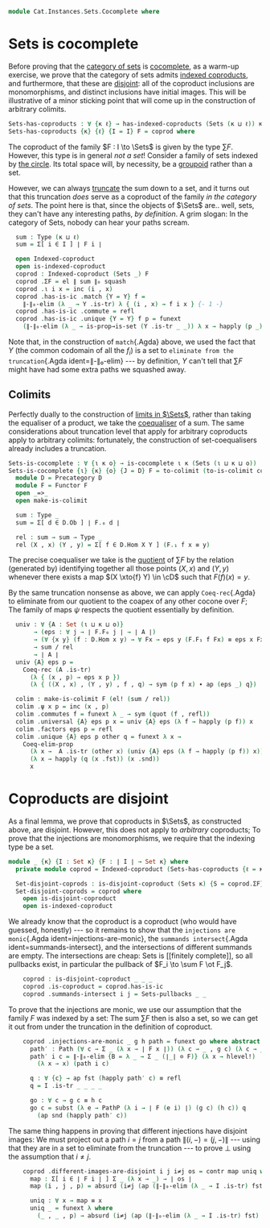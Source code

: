 <!--
```agda
open import Cat.Diagram.Coproduct.Indexed
open import Cat.Instances.Sets.Complete
open import Cat.Diagram.Colimit.Base
open import Cat.Diagram.Initial
open import Cat.Prelude
```
-->

```agda
module Cat.Instances.Sets.Cocomplete where
```

# Sets is cocomplete

<!--
```agda
open Initial
```
-->

Before proving that the [category of sets] is [cocomplete], as a warm-up
exercise, we prove that the category of sets admits [indexed
coproducts], and furthermore, that these are [disjoint]: all of the
coproduct inclusions are monomorphisms, and distinct inclusions have
initial images. This will be illustrative of a minor sticking point that
will come up in the construction of arbitrary colimits.

[indexed coproducts]: Cat.Diagram.Coproduct.Indexed.html
[cocomplete]: Cat.Diagram.Colimit.Base.html#cocompleteness
[category of sets]: Cat.Instances.Sets.html
[disjoint]: Cat.Diagram.Coproduct.Indexed.html#disjoint-coproducts

```agda
Sets-has-coproducts : ∀ {κ ℓ} → has-indexed-coproducts (Sets (κ ⊔ ℓ)) κ
Sets-has-coproducts {κ} {ℓ} {I = I} F = coprod where
```

The coproduct of the family $F : I \to \Sets$ is given by the type $\sum
F$. However, this type is in general _not a set_! Consider a family of
sets indexed by [the circle]. Its total space will, by necessity, be a
[groupoid] rather than a set.

[the circle]: Homotopy.Space.Circle.html
[groupoid]: 1Lab.HLevel.html#is-groupoid

However, we can always [truncate] the sum down to a set, and it turns
out that this truncation _does_ serve as a coproduct of the family _in
the category of sets_. The point here is that, since the objects of
$\Sets$ are.. well, sets, they can't have any interesting paths, _by
definition_. A grim slogan: In the category of Sets, nobody can hear
your paths scream.

[truncate]: Data.Set.Truncation.html

```agda
  sum : Type (κ ⊔ ℓ)
  sum = Σ[ i ∈ I ] ∣ F i ∣

  open Indexed-coproduct
  open is-indexed-coproduct
  coprod : Indexed-coproduct (Sets _) F
  coprod .ΣF = el ∥ sum ∥₀ squash
  coprod .ι i x = inc (i , x)
  coprod .has-is-ic .match {Y = Y} f =
    ∥-∥₀-elim (λ _ → Y .is-tr) λ { (i , x) → f i x } {- 1 -}
  coprod .has-is-ic .commute = refl
  coprod .has-is-ic .unique {Y = Y} f p = funext
    (∥-∥₀-elim (λ _ → is-prop→is-set (Y .is-tr _ _)) λ x → happly (p _) _)
```

Note that, in the construction of `match`{.Agda} above, we used the fact
that $Y$ (the common codomain of all the $f_i$) is a set to `eliminate
from the truncation`{.Agda ident=∥-∥₀-elim} --- by definition, $Y$ can't
tell that $\sum F$ might have had some extra paths we squashed away.

## Colimits

Perfectly dually to the construction of [limits in $\Sets$], rather than
taking the equaliser of a product, we take the [coequaliser] of a sum. The
same considerations about truncation level that apply for arbitrary
coproducts apply to arbitrary colimits: fortunately, the construction of
set-coequalisers already includes a truncation.

[limits in $\Sets$]: Cat.Instances.Sets.Complete.html
[coequaliser]: Data.Set.Coequaliser.html

```agda
Sets-is-cocomplete : ∀ {ι κ o} → is-cocomplete ι κ (Sets (ι ⊔ κ ⊔ o))
Sets-is-cocomplete {ι} {κ} {o} {J = D} F = to-colimit (to-is-colimit colim) where
  module D = Precategory D
  module F = Functor F
  open _=>_
  open make-is-colimit

  sum : Type _
  sum = Σ[ d ∈ D.Ob ] ∣ F.₀ d ∣

  rel : sum → sum → Type _
  rel (X , x) (Y , y) = Σ[ f ∈ D.Hom X Y ] (F.₁ f x ≡ y)
```

The precise coequaliser we take is the [quotient] of $\sum F$ by the
relation (generated by) identifying together all those points $(X, x)$
and $(Y, y)$ whenever there exists a map $(X \xto{f} Y) \in \cD$ such
that $F(f)(x) = y$.

[quotient]: Data.Set.Coequaliser.html#quotients

By the same truncation nonsense as above, we can apply `Coeq-rec`{.Agda}
to eliminate from our quotient to the coapex of any other cocone over
$F$; The family of maps $\psi$ respects the quotient essentially by
definition.

```agda
  univ : ∀ {A : Set (ι ⊔ κ ⊔ o)}
       → (eps : ∀ j → ∣ F.F₀ j ∣ → ∣ A ∣)
       → (∀ {x y} (f : D.Hom x y) → ∀ Fx → eps y (F.F₁ f Fx) ≡ eps x Fx)
       → sum / rel
       → ∣ A ∣
  univ {A} eps p =
    Coeq-rec (A .is-tr)
      (λ { (x , p) → eps x p })
      (λ { ((X , x) , (Y , y) , f , q) → sym (p f x) ∙ ap (eps _) q})

  colim : make-is-colimit F (el! (sum / rel))
  colim .ψ x p = inc (x , p)
  colim .commutes f = funext λ _ → sym (quot (f , refl))
  colim .universal {A} eps p x = univ {A} eps (λ f → happly (p f)) x
  colim .factors eps p = refl
  colim .unique {A} eps p other q = funext λ x →
    Coeq-elim-prop
      (λ x →  A .is-tr (other x) (univ {A} eps (λ f → happly (p f)) x))
      (λ x → happly (q (x .fst)) (x .snd))
      x
```

# Coproducts are disjoint

As a final lemma, we prove that coproducts in $\Sets$, as constructed
above, are disjoint. However, this does not apply to _arbitrary_
coproducts; To prove that the injections are monomorphisms, we require
that the indexing type be a set.

```agda
module _ {κ} {I : Set κ} {F : ∣ I ∣ → Set κ} where
  private module coprod = Indexed-coproduct (Sets-has-coproducts {ℓ = κ} F)

  Set-disjoint-coprods : is-disjoint-coproduct (Sets κ) {S = coprod.ΣF} F coprod.ι
  Set-disjoint-coprods = coprod where
    open is-disjoint-coproduct
    open is-indexed-coproduct
```

We already know that the coproduct is a coproduct (who would have
guessed, honestly) --- so it remains to show that the `injections are
monic`{.Agda ident=injections-are-monic}, the `summands intersect`{.Agda
ident=summands-intersect}, and the intersections of different summands
are empty. The intersections are cheap: Sets is [[finitely complete]], so
all pullbacks exist, in particular the pullback of $F_i \to \sum F \ot
F_j$.

```agda
    coprod : is-disjoint-coproduct _ _ _
    coprod .is-coproduct = coprod.has-is-ic
    coprod .summands-intersect i j = Sets-pullbacks _ _
```

To prove that the injections are monic, we use our assumption that the
family $F$ was indexed by a set: The sum $\sum F$ then is also a set, so
we can get it out from under the truncation in the definition of
coproduct.

```agda
    coprod .injections-are-monic _ g h path = funext go where abstract
      path′ : Path (∀ c → Σ _ (λ x → ∣ F x ∣)) (λ c → _ , g c) (λ c → _ , h c)
      path′ i c = ∥-∥₀-elim {B = λ _ → Σ _ (∣_∣ ⊙ F)} (λ x → hlevel!)
        (λ x → x) (path i c)

      q : ∀ {c} → ap fst (happly path′ c) ≡ refl
      q = I .is-tr _ _ _ _

      go : ∀ c → g c ≡ h c
      go c = subst (λ e → PathP (λ i → ∣ F (e i) ∣) (g c) (h c)) q
        (ap snd (happly path′ c))
```

The same thing happens in proving that different injections have
disjoint images: We must project out a path $i = j$ from a path $\|
(i,-) = (j,-) \|$ --- using that they are in a set to eliminate from the
truncation --- to prove $\bot$ using the assumption that $i ≠ j$.

```agda
    coprod .different-images-are-disjoint i j i≠j os = contr map uniq where
      map : Σ[ i ∈ ∣ F i ∣ ] Σ _ (λ x → _) → ∣ os ∣
      map (i , j , p) = absurd (i≠j (ap (∥-∥₀-elim (λ _ → I .is-tr) fst) p))

      uniq : ∀ x → map ≡ x
      uniq _ = funext λ where
        (_ , _ , p) → absurd (i≠j (ap (∥-∥₀-elim (λ _ → I .is-tr) fst) p))
```
